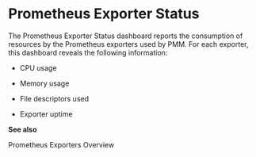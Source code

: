 # Prometheus Exporter Status

The Prometheus Exporter Status dashboard reports the consumption of resources
by the Prometheus exporters used by PMM. For each exporter, this dashboard
reveals the following information:


* CPU usage


* Memory usage


* File descriptors used


* Exporter uptime

**See also**

Prometheus Exporters Overview
